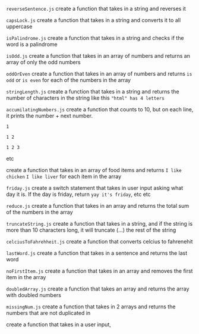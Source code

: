 <!-- this section is to be used for codebytes brainstorming  -->
<!-- add ideas and functions to be implemented later here -->


`reverseSentence.js`
create a function that takes in a string and reverses it

`capsLock.js`
create a function that takes in a string and converts it to all uppercase


`isPalindrome.js`
create a function that takes in a string and checks if the word is a palindrome

`isOdd.js`
create a function that takes in an array of numbers and returns an array of only the odd numbers

`oddOrEven`
create a function that takes in an array of numbers and returns `is odd` or `is even` for each of the numbers in the array

`stringLength.js`
create a function that takes in a string and returns the number of characters in the string like this `"html" has 4 letters`

`accumilatingNumbers.js`
create a function that counts to 10, but on each line, it prints the number + next number.

`1`

`1 2`

`1 2 3`

etc


create a function that takes in an array of food items and returns
`I like chicken`
`I like liver`
for each item in the array

`friday.js`
create a switch statement that takes in user input asking what day it is. If the day is friday, return `yay it's friday`, etc etc 


`reduce.js`
create a function that takes in an array and returns the total sum of the numbers in the array

`truncateString.js`
create a function that takes in a string, and if the string is more than 10 characters long, it will truncate (...) the rest of the string

`celciusToFahrehheit.js`
create a function that converts celcius to fahrenehit

`lastWord.js`
create a function that takes in a sentence and returns the last word

`noFirstItem.js`
create a function that takes in an array and removes the first item in the array

`doubledArray.js`
create a function that takes an array and returns the array with doubled numbers

`missingNum.js`
create a function that takes in 2 arrays and returns the numbers that are not duplicated in

create a function that takes in a user input,
